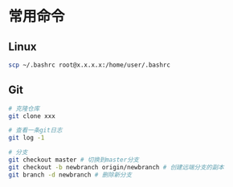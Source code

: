 # 常用命令

## Linux

```bash
scp ~/.bashrc root@x.x.x.x:/home/user/.bashrc
```

## Git

```bash
# 克隆仓库
git clone xxx

# 查看一条git日志
git log -1

# 分支
git checkout master # 切换到master分支
git checkout -b newbranch origin/newbranch # 创建远端分支的副本
git branch -d newbranch # 删除新分支
```

